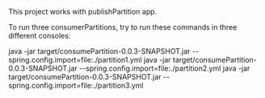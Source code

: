 This project works with publishPartition app.

To run three consumerPartitions, try to run these commands in three different consoles:

java -jar target/consumePartition-0.0.3-SNAPSHOT.jar --spring.config.import=file:./partition1.yml
java -jar target/consumePartition-0.0.3-SNAPSHOT.jar --spring.config.import=file:./partition2.yml
java -jar target/consumePartition-0.0.3-SNAPSHOT.jar --spring.config.import=file:./partition3.yml

